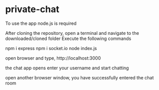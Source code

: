 # private-chat

To use the app
node.js is required

After cloning the repository, open a terminal and navigate to the downloaded/cloned folder
Execute the following commands

npm i express
npm i socket.io
node index.js



open browser and type,
http://localhost:3000

the chat app opens
enter your username and start chatting


open another browser window, you have successfully entered the chat room
